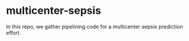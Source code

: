 # multicenter-sepsis

In this repo, we gather pipelining code for a multicenter sepsis prediction effort.



